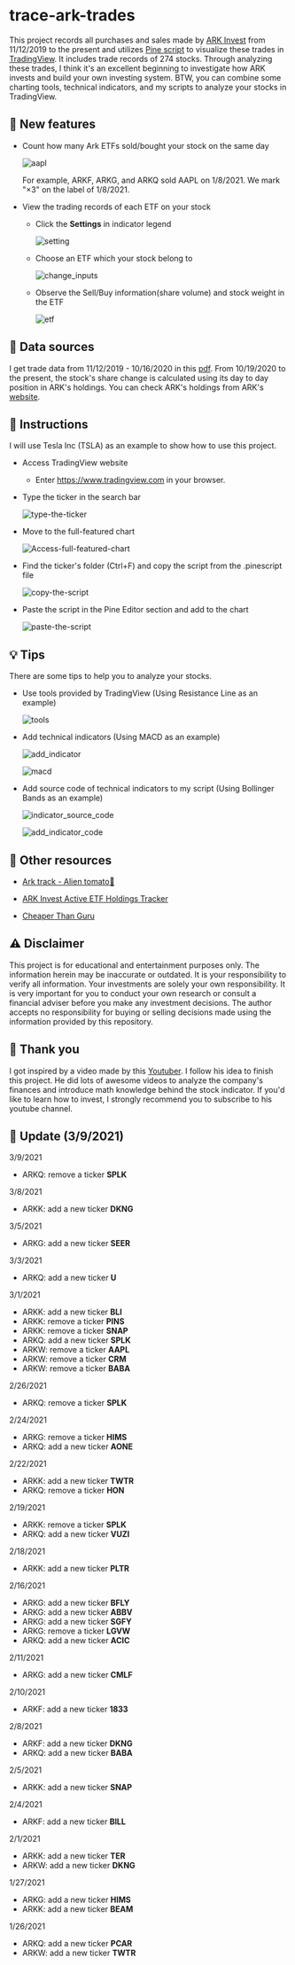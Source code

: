 # trace-ark-trades

This project records all purchases and sales made by [ARK Invest](https://ark-invest.com/) from 11/12/2019 to the present and utilizes [Pine script](https://www.tradingview.com/pine-script-docs/en/v4/index.html) to visualize these trades in [TradingView](https://www.tradingview.com). 
It includes trade records of 274 stocks. 
Through analyzing these trades, I think it's an excellent beginning to investigate how ARK invests and build your own investing system. 
BTW, you can combine some charting tools, technical indicators, and my scripts to analyze your stocks in TradingView.

## :star2: New features

- Count how many Ark ETFs sold/bought your stock on the same day 

    ![aapl](./images/aapl.png)
    
    For example, ARKF, ARKG, and ARKQ sold AAPL on 1/8/2021. We mark "×3" on the label of 1/8/2021.
    
- View the trading records of each ETF on your stock

    - Click the **Settings** in indicator legend

        ![setting](./images/setting.png)
    
    - Choose an ETF which your stock belong to
    
        ![change_inputs](./images/change_inputs.png)
    
    - Observe the Sell/Buy information(share volume) and stock weight in the ETF
    
        ![etf](./images/etf.png)

## :page_with_curl: Data sources

I get trade data from 11/12/2019 - 10/16/2020 in this [pdf](https://ark-invest.com/wp-content/trades/ARK_Trades.pdf). 
From 10/19/2020 to the present, the stock's share change is calculated using its day to day position in ARK's holdings. 
You can check ARK's holdings from ARK's [website](https://ark-funds.com/investor-resources).

## :memo: Instructions

I will use Tesla Inc (TSLA) as an example to show how to use this project.

- Access TradingView website
  - Enter https://www.tradingview.com in your browser.

- Type the ticker in the search bar
  
  ![type-the-ticker](./images/type-ticker.png)

- Move to the full-featured chart
  
  ![Access-full-featured-chart](./images/access-full-featured-chart.png)

- Find the ticker's folder (Ctrl+F) and copy the script from the .pinescript file
  
  ![copy-the-script](./images/copy-script.png)

- Paste the script in the Pine Editor section and add to the chart
  
  ![paste-the-script](./images/ark-invest-tsla.png)
 
## :bulb: Tips

There are some tips to help you to analyze your stocks.

- Use tools provided by TradingView (Using Resistance Line as an example)

    ![tools](./images/tools.png)
 
- Add technical indicators (Using MACD as an example)

    ![add_indicator](./images/add_indicator.png)
    
    ![macd](./images/macd.png)
    
- Add source code of technical indicators to my script (Using Bollinger Bands as an example)

    ![indicator_source_code](./images/indicator_source_code.png)

    ![add_indicator_code](./images/add_indicator_code.png)
    
## :link: Other resources

- [Ark track - Alien tomato:tomato:](https://ark.alien-tomato.com/)

- [ARK Invest Active ETF Holdings Tracker](https://www.arktrack.com/)

- [Cheaper Than Guru](https://cheaperthanguru.com/)

## :warning: Disclaimer 

This project is for educational and entertainment purposes only. 
The information herein may be inaccurate or outdated. 
It is your responsibility to verify all information.
Your investments are solely your own responsibility.
It is very important for you to conduct your own research or consult a financial adviser before you make any investment decisions.
The author accepts no responsibility for buying or selling decisions made using the information provided by this repository.
 
## :tomato: Thank you

I got inspired by a video made by this [Youtuber](https://youtu.be/DfSRNcCbEpA). I follow his idea to finish this project. He did lots of awesome videos to analyze the company's finances and introduce math knowledge behind the stock indicator. If you'd like to learn how to invest, I strongly recommend you to subscribe to his youtube channel.


## :rocket: Update (3/9/2021)
3/9/2021
- ARKQ: remove a ticker **SPLK**

3/8/2021
- ARKK: add a new ticker **DKNG**

3/5/2021
- ARKG: add a new ticker **SEER**

3/3/2021
- ARKQ: add a new ticker **U**

3/1/2021
- ARKK: add a new ticker **BLI**
- ARKK: remove a ticker **PINS**
- ARKK: remove a ticker **SNAP**
- ARKQ: add a new ticker **SPLK**
- ARKW: remove a ticker **AAPL**
- ARKW: remove a ticker **CRM**
- ARKW: remove a ticker **BABA**

2/26/2021
- ARKQ: remove a ticker **SPLK**

2/24/2021
- ARKG: remove a ticker **HIMS**
- ARKQ: add a new ticker **AONE**

2/22/2021
- ARKK: add a new ticker **TWTR**
- ARKQ: remove a ticker **HON**

2/19/2021
- ARKK: remove a ticker **SPLK**
- ARKQ: add a new ticker **VUZI**

2/18/2021
- ARKK: add a new ticker **PLTR**

2/16/2021
- ARKG: add a new ticker **BFLY**
- ARKG: add a new ticker **ABBV**
- ARKG: add a new ticker **SGFY**
- ARKG: remove a ticker **LGVW**
- ARKQ: add a new ticker **ACIC**

2/11/2021
- ARKG: add a new ticker **CMLF**

2/10/2021
- ARKF: add a new ticker **1833**

2/8/2021
- ARKF: add a new ticker **DKNG**
- ARKQ: add a new ticker **BABA**

2/5/2021
- ARKK: add a new ticker **SNAP**

2/4/2021
- ARKF: add a new ticker **BILL**

2/1/2021
- ARKK: add a new ticker **TER**
- ARKW: add a new ticker **DKNG**

1/27/2021
- ARKG: add a new ticker **HIMS**
- ARKK: add a new ticker **BEAM**

1/26/2021
- ARKQ: add a new ticker **PCAR**
- ARKW: add a new ticker **TWTR**
